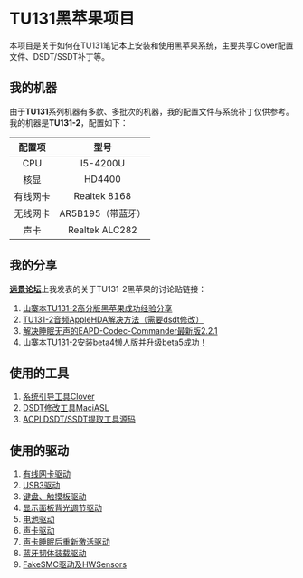# TU131黑苹果项目
本项目是关于如何在TU131笔记本上安装和使用黑苹果系统，主要共享Clover配置文件、DSDT/SSDT补丁等。

## 我的机器
由于**TU131**系列机器有多款、多批次的机器，我的配置文件与系统补丁仅供参考。我的机器是**TU131-2**，配置如下：

配置项   |型号   
:--------:|:-------:
CPU     | I5-4200U
核显     | HD4400
有线网卡 | Realtek 8168
无线网卡 | AR5B195（带蓝牙）
声卡     | Realtek ALC282

## 我的分享
[**远景论坛**](http://bbs.pcbeta.com)上我发表的关于TU131-2黑苹果的讨论贴链接：

1. [山寨本TU131-2高分版黑苹果成功经验分享](http://bbs.pcbeta.com/viewthread-1534188-1-1.html)
2. [TU131-2音频AppleHDA解决方法（需要dsdt修改）](http://bbs.pcbeta.com/viewthread-1542989-1-1.html)
3. [解决睡眠无声的EAPD-Codec-Commander最新版2.2.1](http://bbs.pcbeta.com/viewthread-1546461-1-1.html)
4. [山寨本TU131-2安装beta4懒人版并升级beta5成功！](http://bbs.pcbeta.com/viewthread-1548655-1-1.html)

## 使用的工具

1. [系统引导工具Clover](http://sourceforge.net/projects/cloverefiboot/)
2. [DSDT修改工具MaciASL](http://sourceforge.net/projects/maciasl/)
3. [ACPI DSDT/SSDT提取工具源码](https://acpica.org/downloads)

## 使用的驱动

1. [有线网卡驱动](https://bitbucket.org/RehabMan/os-x-realtek-network)
2. [USB3驱动](https://bitbucket.org/RehabMan/os-x-generic-usb3)
3. [键盘、触摸板驱动](https://bitbucket.org/RehabMan/os-x-voodoo-ps2-controller)
4. [显示面板背光调节驱动](https://bitbucket.org/RehabMan/os-x-acpi-backlight)
5. [电池驱动](https://bitbucket.org/RehabMan/os-x-acpi-battery-driver)
6. [声卡驱动](http://sourceforge.net/projects/voodoohda)
7. [声卡睡眠后重新激活驱动](https://bitbucket.org/RehabMan/os-x-eapd-codec-commander)
8. [蓝牙韧体装载驱动](https://code.google.com/p/os-x-atheros-3k-firmware/)
9. [FakeSMC驱动及HWSensors](http://hwsensors.com/releases) 



